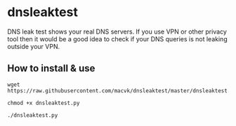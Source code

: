 # dnsleaktest
DNS leak test shows your real DNS servers. If you use VPN or other privacy tool then it would be a good idea to check if your DNS queries is not leaking outside your VPN.
                                                                                                           
## How to install & use                                                                                  

```
wget https://raw.githubusercontent.com/macvk/dnsleaktest/master/dnsleaktest.py
```

```
chmod +x dnsleaktest.py
```

```
./dnsleaktest.py
```
